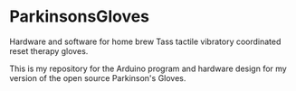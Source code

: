 # ParkinsonsGloves
Hardware and software for home brew Tass tactile vibratory coordinated reset therapy gloves.

This is my repository for the Arduino program and hardware design for my version of the open source Parkinson's Gloves.

